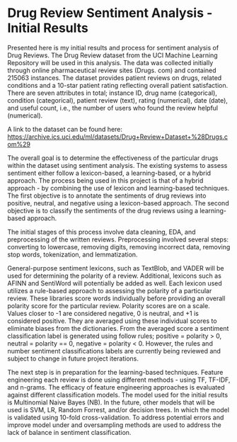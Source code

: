 # Drug Review Sentiment Analysis - Initial Results
Presented here is my initial results and process for sentiment analysis of Drug Reviews. The Drug Review dataset from the UCI Machine Learning Repository will be used in this analysis. The data was collected initially through online pharmaceutical review sites (Drugs. com) and contained 215063 instances. The dataset provides patient reviews on drugs, related conditions and a 10-star patient rating reflecting overall patient satisfaction. There are seven attributes in total; instance ID, drug name (categorical), condition (categorical), patient review (text), rating (numerical), date (date), and useful count, i.e., the number of users who found the review helpful (numerical).

A link to the dataset can be found here: https://archive.ics.uci.edu/ml/datasets/Drug+Review+Dataset+%28Drugs.com%29

The overall goal is to determine the effectiveness of the particular drugs within the dataset using sentiment analysis. The existing systems to assess sentiment either follow a lexicon-based, a learning-based, or a hybrid approach. The process being used in this project is that of a hybrid approach - by combining the use of lexicon and learning-based techniques. The first objective is to annotate the sentiments of drug reviews into positive, neutral, and negative using a lexicon-based approach. The second objective is to classify the sentiments of the drug reviews using a learning-based approach.

The initial stages of this process involve data cleaning, EDA, and preprocessing of the written reviews. Preprocessing involved several steps: converting to lowercase, removing digits, removing incorrect data, removing stop words, tokenization, and lemmatization.

General-purpose sentiment lexicons, such as TextBlob, and VADER will be used for determining the polarity of a review. Additional, lexicons such as AFINN and SentiWord will potentially be added as well. Each lexicon used utilizes a rule-based approach to assessing the polarity of a particular review. These libraries score words individually before providing an overall polarity score for the particular review. Polarity scores are on a scale. Values closer to -1 are considered negative, 0 is neutral, and +1 is considered positive. They are averaged using these individual scores to eliminate biases from the dictionaries. From the averaged score a sentiment classification label is generated using follow rules; positive = polarity > 0, neutral = polarity == 0, negative = polarity < 0. However, the rules and number sentiment classifications labels are currently being reviewed and subject to change in future project iterations. 

The next step is in preparation for the learning-based techniques. Feature engineering each review is done using different methods - using TF, TF-IDF, and n-grams. The efficacy of feature engineering approaches is evaluated against different classification models. The model used for the initial results is Multinomial Naive Bayes (NB). In the future, other models that will be used is SVM, LR, Random Forrest, and/or decision trees. In which the model is validated using 10-fold cross-validation. To address potential errors and improve model under and oversampling methods are used to address the lack of balance in sentiment classification. 
